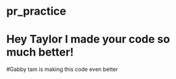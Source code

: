 # pr_practice

# Hey Taylor I made your code so much better!

#Gabby tam is making this code even better